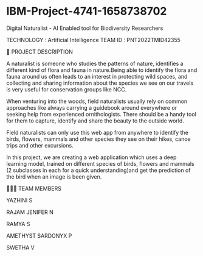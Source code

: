 # IBM-Project-4741-1658738702
Digital Naturalist - AI Enabled tool for Biodiversity Researchers

TECHNOLOGY : Artificial Intelligence
TEAM ID : PNT2022TMID42355

📒 PROJECT DESCRIPTION

A naturalist is someone who studies the patterns of nature, identifies a different kind of flora and fauna in nature.Being able to identify the flora and fauna around us often leads to an interest in protecting wild spaces, and collecting and sharing information about the species we see on our travels is very useful for conservation groups like NCC.

When venturing into the woods, field naturalists usually rely on common approaches like always carrying a guidebook around everywhere or seeking help from experienced ornithologists. There should be a handy tool for them to capture, identify and share the beauty to the outside world.

Field naturalists can only use this web app from anywhere to identify the birds, flowers, mammals and other species they see on their hikes, canoe trips and other excursions.

In this project, we are creating a web application which uses a deep learning model, trained on different species of birds, flowers and mammals (2 subclasses in each for a quick understanding)and get the prediction of the bird when an image is been given.

🧑🏻‍🦰 TEAM MEMBERS

YAZHINI S 

RAJAM JENIFER N

RAMYA S

AMETHYST SARDONYX P

SWETHA V
